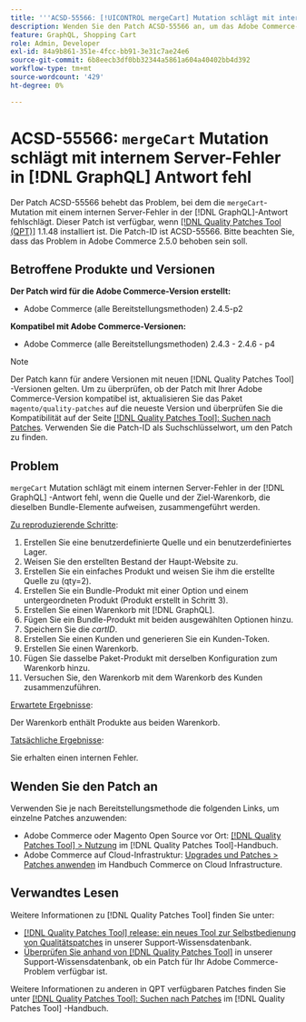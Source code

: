 ```yaml
---
title: '''ACSD-55566: [!UICONTROL mergeCart] Mutation schlägt mit internem Server-Fehler in der  [!DNL GraphQL] Antwort fehl'
description: Wenden Sie den Patch ACSD-55566 an, um das Adobe Commerce-Problem zu beheben, bei dem die Mutation "mergeCart"mit einem internen Serverfehler in der Antwort [!DNL GraphQL] fehlschlägt, wenn die Quelle und der Zielcart, die dieselben Bundle-Elemente aufweisen, zusammengeführt werden.
feature: GraphQL, Shopping Cart
role: Admin, Developer
exl-id: 84a9b861-351e-4fcc-bb91-3e31c7ae24e6
source-git-commit: 6b8eecb3df0bb32344a5861a604a40402bb4d392
workflow-type: tm+mt
source-wordcount: '429'
ht-degree: 0%

---
```


# ACSD-55566: `mergeCart` Mutation schlägt mit internem Server-Fehler in [!DNL GraphQL] Antwort fehl

Der Patch ACSD-55566 behebt das Problem, bei dem die `mergeCart`-Mutation mit einem internen Server-Fehler in der [!DNL GraphQL]-Antwort fehlschlägt. Dieser Patch ist verfügbar, wenn [[!DNL Quality Patches Tool (QPT)]](/help/announcements/adobe-commerce-announcements/magento-quality-patches-released-new-tool-to-self-serve-quality-patches.md) 1.1.48 installiert ist. Die Patch-ID ist ACSD-55566. Bitte beachten Sie, dass das Problem in Adobe Commerce 2.5.0 behoben sein soll.

## Betroffene Produkte und Versionen

**Der Patch wird für die Adobe Commerce-Version erstellt:**

* Adobe Commerce (alle Bereitstellungsmethoden) 2.4.5-p2

**Kompatibel mit Adobe Commerce-Versionen:**

* Adobe Commerce (alle Bereitstellungsmethoden) 2.4.3 - 2.4.6 - p4

>[!NOTE]
>
>Der Patch kann für andere Versionen mit neuen [!DNL Quality Patches Tool] -Versionen gelten. Um zu überprüfen, ob der Patch mit Ihrer Adobe Commerce-Version kompatibel ist, aktualisieren Sie das Paket `magento/quality-patches` auf die neueste Version und überprüfen Sie die Kompatibilität auf der Seite [[!DNL Quality Patches Tool]: Suchen nach Patches](https://experienceleague.adobe.com/tools/commerce-quality-patches/index.html). Verwenden Sie die Patch-ID als Suchschlüsselwort, um den Patch zu finden.

## Problem

`mergeCart` Mutation schlägt mit einem internen Server-Fehler in der [!DNL GraphQL] -Antwort fehl, wenn die Quelle und der Ziel-Warenkorb, die dieselben Bundle-Elemente aufweisen, zusammengeführt werden.

<u>Zu reproduzierende Schritte</u>:

1. Erstellen Sie eine benutzerdefinierte Quelle und ein benutzerdefiniertes Lager.
1. Weisen Sie den erstellten Bestand der Haupt-Website zu.
1. Erstellen Sie ein einfaches Produkt und weisen Sie ihm die erstellte Quelle zu (qty=2).
1. Erstellen Sie ein Bundle-Produkt mit einer Option und einem untergeordneten Produkt (Produkt erstellt in Schritt 3).
1. Erstellen Sie einen Warenkorb mit [!DNL GraphQL].
1. Fügen Sie ein Bundle-Produkt mit beiden ausgewählten Optionen hinzu.
1. Speichern Sie die *cartID*.
1. Erstellen Sie einen Kunden und generieren Sie ein Kunden-Token.
1. Erstellen Sie einen Warenkorb.
1. Fügen Sie dasselbe Paket-Produkt mit derselben Konfiguration zum Warenkorb hinzu.
1. Versuchen Sie, den Warenkorb mit dem Warenkorb des Kunden zusammenzuführen.

<u>Erwartete Ergebnisse</u>:

Der Warenkorb enthält Produkte aus beiden Warenkorb.

<u>Tatsächliche Ergebnisse</u>:

Sie erhalten einen internen Fehler.

## Wenden Sie den Patch an

Verwenden Sie je nach Bereitstellungsmethode die folgenden Links, um einzelne Patches anzuwenden:

* Adobe Commerce oder Magento Open Source vor Ort: [[!DNL Quality Patches Tool] > Nutzung](https://experienceleague.adobe.com/docs/commerce-operations/tools/quality-patches-tool/usage.html) im [!DNL Quality Patches Tool]-Handbuch.
* Adobe Commerce auf Cloud-Infrastruktur: [Upgrades und Patches > Patches anwenden](https://experienceleague.adobe.com/docs/commerce-cloud-service/user-guide/develop/upgrade/apply-patches.html) im Handbuch Commerce on Cloud Infrastructure.

## Verwandtes Lesen

Weitere Informationen zu [!DNL Quality Patches Tool] finden Sie unter:

* [[!DNL Quality Patches Tool] release: ein neues Tool zur Selbstbedienung von Qualitätspatches](/help/announcements/adobe-commerce-announcements/magento-quality-patches-released-new-tool-to-self-serve-quality-patches.md) in unserer Support-Wissensdatenbank.
* [Überprüfen Sie anhand von  [!DNL Quality Patches Tool]](/help/support-tools/patches-available-in-qpt-tool/check-patch-for-magento-issue-with-magento-quality-patches.md) in unserer Support-Wissensdatenbank, ob ein Patch für Ihr Adobe Commerce-Problem verfügbar ist.

Weitere Informationen zu anderen in QPT verfügbaren Patches finden Sie unter [[!DNL Quality Patches Tool]: Suchen nach Patches](https://experienceleague.adobe.com/tools/commerce-quality-patches/index.html) im [!DNL Quality Patches Tool] -Handbuch.
